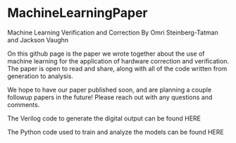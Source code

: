 # MachineLearningPaper
Machine Learning Verification and Correction
By Omri Steinberg-Tatman and Jackson Vaughn

On this github page is the paper we wrote together about the use of machine learning for the application of hardware correction and verification.
The paper is open to read and share, along with all of the code written from generation to analysis.

We hope to have our paper published soon, and are planning a couple followup papers in the future! 
Please reach out with any questions and comments.

The Verilog code to generate the digital output can be found HERE

The Python code used to train and analyze the models can be found HERE
